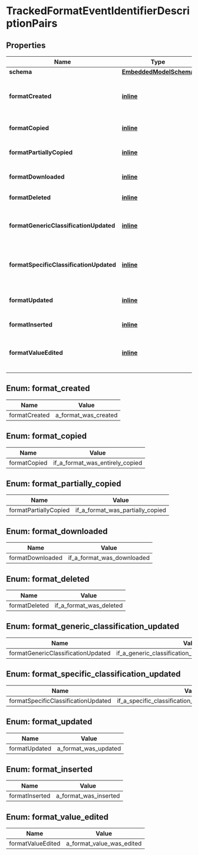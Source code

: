 
# TrackedFormatEventIdentifierDescriptionPairs

## Properties
Name | Type | Description | Notes
------------ | ------------- | ------------- | -------------
**schema** | [**EmbeddedModelSchema**](EmbeddedModelSchema) |  |  [optional]
**formatCreated** | [**inline**](#FormatCreated) | The key value pair for an asset being created. |  [optional]
**formatCopied** | [**inline**](#FormatCopied) | If a format was copied entirely |  [optional]
**formatPartiallyCopied** | [**inline**](#FormatPartiallyCopied) | If a format was copied partially |  [optional]
**formatDownloaded** | [**inline**](#FormatDownloaded) | If a format was downloaded |  [optional]
**formatDeleted** | [**inline**](#FormatDeleted) | If an format was deleted |  [optional]
**formatGenericClassificationUpdated** | [**inline**](#FormatGenericClassificationUpdated) | If a generic classification was changed on a format |  [optional]
**formatSpecificClassificationUpdated** | [**inline**](#FormatSpecificClassificationUpdated) | If a specific classification was changed on a format |  [optional]
**formatUpdated** | [**inline**](#FormatUpdated) | a format was updated, generic update. |  [optional]
**formatInserted** | [**inline**](#FormatInserted) | a format was inserted |  [optional]
**formatValueEdited** | [**inline**](#FormatValueEdited) | a format&#39;s value was update ie, the text, etc... |  [optional]


<a id="FormatCreated"></a>
## Enum: format_created
Name | Value
---- | -----
formatCreated | a_format_was_created


<a id="FormatCopied"></a>
## Enum: format_copied
Name | Value
---- | -----
formatCopied | if_a_format_was_entirely_copied


<a id="FormatPartiallyCopied"></a>
## Enum: format_partially_copied
Name | Value
---- | -----
formatPartiallyCopied | if_a_format_was_partially_copied


<a id="FormatDownloaded"></a>
## Enum: format_downloaded
Name | Value
---- | -----
formatDownloaded | if_a_format_was_downloaded


<a id="FormatDeleted"></a>
## Enum: format_deleted
Name | Value
---- | -----
formatDeleted | if_a_format_was_deleted


<a id="FormatGenericClassificationUpdated"></a>
## Enum: format_generic_classification_updated
Name | Value
---- | -----
formatGenericClassificationUpdated | if_a_generic_classification_was_changed_on_a_format


<a id="FormatSpecificClassificationUpdated"></a>
## Enum: format_specific_classification_updated
Name | Value
---- | -----
formatSpecificClassificationUpdated | if_a_specific_classification_was_changed_on_a_format


<a id="FormatUpdated"></a>
## Enum: format_updated
Name | Value
---- | -----
formatUpdated | a_format_was_updated


<a id="FormatInserted"></a>
## Enum: format_inserted
Name | Value
---- | -----
formatInserted | a_format_was_inserted


<a id="FormatValueEdited"></a>
## Enum: format_value_edited
Name | Value
---- | -----
formatValueEdited | a_format_value_was_edited



